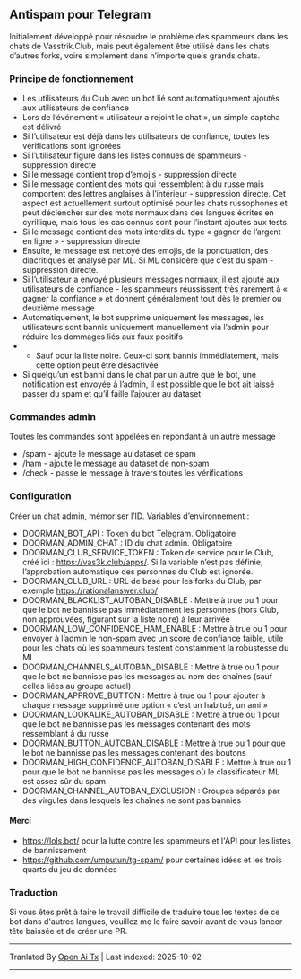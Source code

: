 ## Antispam pour Telegram

Initialement développé pour résoudre le problème des spammeurs dans les chats de Vasstrik.Club, mais peut également être utilisé dans les chats d’autres forks, voire simplement dans n’importe quels grands chats.

### Principe de fonctionnement
- Les utilisateurs du Club avec un bot lié sont automatiquement ajoutés aux utilisateurs de confiance
- Lors de l’événement « utilisateur a rejoint le chat », un simple captcha est délivré
- Si l’utilisateur est déjà dans les utilisateurs de confiance, toutes les vérifications sont ignorées
- Si l’utilisateur figure dans les listes connues de spammeurs - suppression directe
- Si le message contient trop d’emojis - suppression directe
- Si le message contient des mots qui ressemblent à du russe mais comportent des lettres anglaises à l’intérieur - suppression directe. Cet aspect est actuellement surtout optimisé pour les chats russophones et peut déclencher sur des mots normaux dans des langues écrites en cyrillique, mais tous les cas connus sont pour l’instant ajoutés aux tests.
- Si le message contient des mots interdits du type « gagner de l’argent en ligne » - suppression directe
- Ensuite, le message est nettoyé des emojis, de la ponctuation, des diacritiques et analysé par ML. Si ML considère que c’est du spam - suppression directe.
- Si l’utilisateur a envoyé plusieurs messages normaux, il est ajouté aux utilisateurs de confiance - les spammeurs réussissent très rarement à « gagner la confiance » et donnent généralement tout dès le premier ou deuxième message
- Automatiquement, le bot supprime uniquement les messages, les utilisateurs sont bannis uniquement manuellement via l’admin pour réduire les dommages liés aux faux positifs
- - Sauf pour la liste noire. Ceux-ci sont bannis immédiatement, mais cette option peut être désactivée
- Si quelqu’un est banni dans le chat par un autre que le bot, une notification est envoyée à l’admin, il est possible que le bot ait laissé passer du spam et qu’il faille l’ajouter au dataset

### Commandes admin
Toutes les commandes sont appelées en répondant à un autre message
- /spam - ajoute le message au dataset de spam
- /ham - ajoute le message au dataset de non-spam
- /check - passe le message à travers toutes les vérifications

### Configuration
Créer un chat admin, mémoriser l’ID.
Variables d’environnement :
- DOORMAN_BOT_API : Token du bot Telegram. Obligatoire
- DOORMAN_ADMIN_CHAT : ID du chat admin. Obligatoire
- DOORMAN_CLUB_SERVICE_TOKEN : Token de service pour le Club, créé ici : https://vas3k.club/apps/. Si la variable n’est pas définie, l’approbation automatique des personnes du Club est ignorée.
- DOORMAN_CLUB_URL : URL de base pour les forks du Club, par exemple https://rationalanswer.club/
- DOORMAN_BLACKLIST_AUTOBAN_DISABLE : Mettre à true ou 1 pour que le bot ne bannisse pas immédiatement les personnes (hors Club, non approuvées, figurant sur la liste noire) à leur arrivée
- DOORMAN_LOW_CONFIDENCE_HAM_ENABLE : Mettre à true ou 1 pour envoyer à l’admin le non-spam avec un score de confiance faible, utile pour les chats où les spammeurs testent constamment la robustesse du ML
- DOORMAN_CHANNELS_AUTOBAN_DISABLE : Mettre à true ou 1 pour que le bot ne bannisse pas les messages au nom des chaînes (sauf celles liées au groupe actuel)
- DOORMAN_APPROVE_BUTTON : Mettre à true ou 1 pour ajouter à chaque message supprimé une option « c’est un habitué, un ami »
- DOORMAN_LOOKALIKE_AUTOBAN_DISABLE : Mettre à true ou 1 pour que le bot ne bannisse pas les messages contenant des mots ressemblant à du russe
- DOORMAN_BUTTON_AUTOBAN_DISABLE : Mettre à true ou 1 pour que le bot ne bannisse pas les messages contenant des boutons
- DOORMAN_HIGH_CONFIDENCE_AUTOBAN_DISABLE : Mettre à true ou 1 pour que le bot ne bannisse pas les messages où le classificateur ML est assez sûr du spam
- DOORMAN_CHANNEL_AUTOBAN_EXCLUSION : Groupes séparés par des virgules dans lesquels les chaînes ne sont pas bannies

#### Merci
- https://lols.bot/ pour la lutte contre les spammeurs et l'API pour les listes de bannissement
- https://github.com/umputun/tg-spam/ pour certaines idées et les trois quarts du jeu de données

### Traduction
Si vous êtes prêt à faire le travail difficile de traduire tous les textes de ce bot dans d'autres langues, veuillez me le faire savoir avant de vous lancer tête baissée et de créer une PR.



---

Tranlated By [Open Ai Tx](https://github.com/OpenAiTx/OpenAiTx) | Last indexed: 2025-10-02

---
